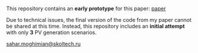 This repository contains an **early prototype** for this paper: [paper](https://www.researchgate.net/publication/372445340_Assessing_the_value_of_energy_storage_systems_for_distribution_grid_applications)

Due to technical issues, the final version of the code from my paper cannot be shared at this time. Instead, this repository includes an **initial attempt** with only **3** PV generation scenarios. 

sahar.moghimian@skoltech.ru
